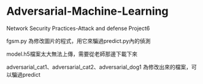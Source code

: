 # Adversarial-Machine-Learning
Network Security Practices-Attack and defense Project6


fgsm.py 為修改圖片的程式，用它來騙過predict.py內的偵測

model.h5檔案太大無法上傳，需要從老師那邊下載下來

adversarial_cat1、adversarial_cat2、adversarial_dog1 為修改出來的檔案，可以騙過predict
